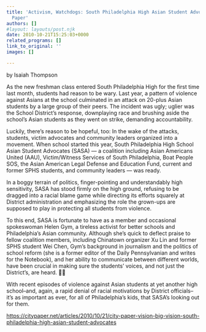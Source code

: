 ```yaml
---
title: 'Activism, Watchdogs: South Philadelphia High Asian Student Advocates-City
  Paper'
authors: []
#layout: layouts/post.njk
date: 2010-10-21T15:25:03+0000
related_programs: []
link_to_original: ''
images: []

---
```

by Isaiah Thompson

As the new freshman class entered South Philadelphia High for the first time last month, students had reason to be wary. Last year, a pattern of violence against Asians at the school culminated in an attack on 20-plus Asian students by a large group of their peers.  The incident was ugly; uglier was the School District’s response, downplaying race and brushing aside the school’s Asian students as they went on strike, demanding accountability.

  Luckily, there’s reason to be hopeful, too: In the wake of the attacks, students, victim advocates and community leaders organized into a movement. When school started this year, South Philadelphia High School Asian Student Advocates (SASA) — a coalition including Asian Americans United (AAU), Victim/Witness Services of South Philadelphia, Boat People SOS, the Asian American Legal Defense and Education Fund, current and former SPHS students, and community leaders — was ready. 

  In a boggy terrain of politics, finger-pointing and understandably high sensitivity, SASA has stood firmly on the high ground, refusing to be dragged into a racial blame game while directing its efforts squarely at District administration and emphasizing the role the grown-ups are supposed to play in protecting all students from violence. 

  To this end, SASA is fortunate to have as a member and occasional spokeswoman Helen Gym, a tireless activist for better schools and Philadelphia’s Asian community. Although she’s quick to deflect praise to fellow coalition members, including Chinatown organizer Xu Lin and former SPHS student Wei Chen, Gym’s background in journalism and the politics of school reform (she is a former editor of the Daily Pennsylvanian and writes for the Notebook), and her ability to communicate between different worlds, have been crucial in making sure the students’ voices, and not just the District’s, are heard.  

  With recent episodes of violence against Asian students at yet another high school–and, again, a rapid denial of racial motivations by District officials–it’s as important as ever, for all of Philadelphia’s kids, that SASA’s looking out for them.

  <https://citypaper.net/articles/2010/10/21/city-paper-vision-big-vision-south-philadelphia-high-asian-student-advocates>